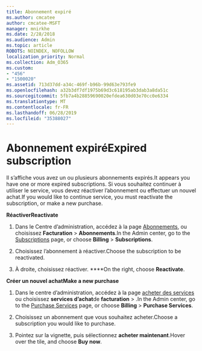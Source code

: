 ```yaml
---
title: Abonnement expiré
ms.author: cmcatee
author: cmcatee-MSFT
manager: mnirkhe
ms.date: 2/28/2018
ms.audience: Admin
ms.topic: article
ROBOTS: NOINDEX, NOFOLLOW
localization_priority: Normal
ms.collection: Adm_O365
ms.custom:
- "456"
- "1500020"
ms.assetid: 713d37dd-a34c-469f-b96b-99d63e793fe9
ms.openlocfilehash: a32b3df7df1975b69d3c618195ab3dab3a8da51c
ms.sourcegitcommit: 5fb7a4b28859690020efdea630d03e70cc0e6334
ms.translationtype: MT
ms.contentlocale: fr-FR
ms.lasthandoff: 06/28/2019
ms.locfileid: "35388027"
---
```

# <a name="expired-subscription"></a><span data-ttu-id="da60c-102">Abonnement expiré</span><span class="sxs-lookup"><span data-stu-id="da60c-102">Expired subscription</span></span>

<span data-ttu-id="da60c-103">Il s’affiche vous avez un ou plusieurs abonnements expirés.</span><span class="sxs-lookup"><span data-stu-id="da60c-103">It appears you have one or more expired subscriptions.</span></span> <span data-ttu-id="da60c-104">Si vous souhaitez continuer à utiliser le service, vous devez réactiver l’abonnement ou effectuer un nouvel achat.</span><span class="sxs-lookup"><span data-stu-id="da60c-104">If you would like to continue service, you must reactivate the subscription, or make a new purchase.</span></span>
  
 <span data-ttu-id="da60c-105">**Réactiver**</span><span class="sxs-lookup"><span data-stu-id="da60c-105">**Reactivate**</span></span>
  
1. <span data-ttu-id="da60c-106">Dans le Centre d’administration, accédez à la page [Abonnements](https://go.microsoft.com/fwlink/p/?linkid=842054), ou choisissez **Facturation** \> **Abonnements**.</span><span class="sxs-lookup"><span data-stu-id="da60c-106">In the Admin center, go to the [Subscriptions](https://go.microsoft.com/fwlink/p/?linkid=842054) page, or choose **Billing** \> **Subscriptions**.</span></span>

2. <span data-ttu-id="da60c-107">Choisissez l’abonnement à réactiver.</span><span class="sxs-lookup"><span data-stu-id="da60c-107">Choose the subscription to be reactivated.</span></span>

3. <span data-ttu-id="da60c-108">À droite, choisissez réactiver. \*\*\*\*</span><span class="sxs-lookup"><span data-stu-id="da60c-108">On the right, choose **Reactivate**.</span></span>

 <span data-ttu-id="da60c-109">**Créer un nouvel achat**</span><span class="sxs-lookup"><span data-stu-id="da60c-109">**Make a new purchase**</span></span>
  
1. <span data-ttu-id="da60c-110">Dans le centre d’administration, accédez à la page [acheter des services](https://go.microsoft.com/fwlink/p/?linkid=868433) ou choisissez **services d’achat**de **facturation** \> .</span><span class="sxs-lookup"><span data-stu-id="da60c-110">In the Admin center, go to the [Purchase Services](https://go.microsoft.com/fwlink/p/?linkid=868433) page, or choose **Billing** \> **Purchase Services**.</span></span>

2. <span data-ttu-id="da60c-111">Choisissez un abonnement que vous souhaitez acheter.</span><span class="sxs-lookup"><span data-stu-id="da60c-111">Choose a subscription you would like to purchase.</span></span>

3. <span data-ttu-id="da60c-112">Pointez sur la vignette, puis sélectionnez **acheter maintenant**.</span><span class="sxs-lookup"><span data-stu-id="da60c-112">Hover over the tile, and choose **Buy now**.</span></span>
